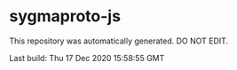 # sygmaproto-js
This repository was automatically generated. DO NOT EDIT. 

Last build: Thu 17 Dec 2020 15:58:55 GMT

